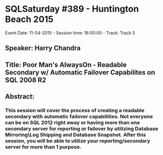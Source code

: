 # SQLSaturday #389 - Huntington Beach 2015
Event Date: 11-04-2015 - Session time: 16:00:00 - Track: Track 5
## Speaker: Harry Chandra
## Title: Poor Man's AlwaysOn - Readable Secondary w/ Automatic Failover Capabilites on SQL 2008 R2
## Abstract:
### This session will cover the process of creating a readable secondary with automatic failover capabilities. Not everyone can be on SQL 2012 right away or having more than one secondary server for reporting or failover by utilizing Database Mirroring\Log Shipping and Database Snapshot. After this session, you will be able to utilize your reporting/secondary server for more than 1 purpose. 
